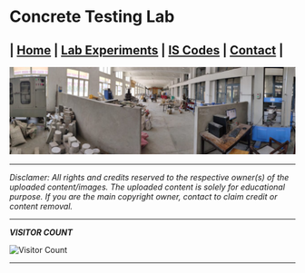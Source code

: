 # Concrete Testing Lab

| **[Home](README.md)** | **[Lab Experiments](Experiments.md)** | **[IS Codes](Codes.md)** | **[Contact](Contact.md)** |
---

![Lab](/Images/CTL.jpeg)

---

*Disclamer: All rights and credits reserved to the respective owner(s) of the uploaded content/images. The uploaded content is solely for educational purpose. If you are the main copyright owner, contact to claim credit or content removal.*

---

***VISITOR COUNT***

![Visitor Count](https://profile-counter.glitch.me/{gndec-yjs}/count.svg)

---

